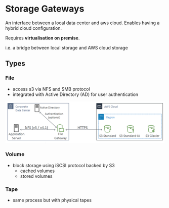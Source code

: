 # Storage Gateways 

An interface between a local data center and aws cloud. Enables having a hybrid cloud configuration.

Requires **virtualisation on premise**.

i.e. a bridge between local storage and AWS cloud storage

## Types

### File 

- access s3 via NFS and SMB protocol
- integrated with Active Directory (AD) for user authentication

![](./../../img/file_gateway_process.png)
    
### Volume

- block storage using iSCSI protocol backed by S3
    - cached volumes
    - stored volumes

### Tape

- same process but with physical tapes
